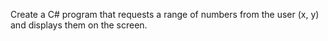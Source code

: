 Create a C# program that requests a range of numbers from the user (x, y) and displays them on the screen.
